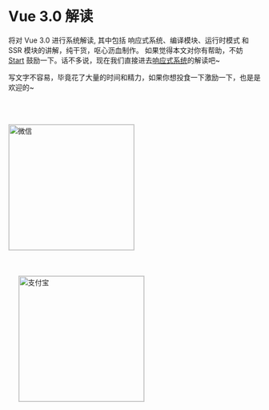 # Vue 3.0 解读

将对 Vue 3.0 进行系统解读, 其中包括 响应式系统、编译模块、运行时模式 和 SSR 模块的讲解，纯干货，呕心沥血制作。 如果觉得本文对你有帮助，不妨 [Start](https://github.com/hkc452/slamdunk-the-vue3)  鼓励一下。话不多说，现在我们直接进去[响应式系统](/slamdunk-the-vue3/main/vue/reactivity/effect)的解读吧~

写文字不容易，毕竟花了大量的时间和精力，如果你想投食一下激励一下，也是是欢迎的~

<div style="display: flex;
    flex-wrap: wrap;
    justify-content: space-between;">
    <img style="width: 250px;border: 1px solid #ccc;margin-top:50px;float:left;" alt="微信" src="https://s1.ax1x.com/2020/05/28/tZgG9K.md.jpg"/>
    <img style="width: 250px;border: 1px solid #ccc;margin-top:50px;float:left; margin-left: 20px;" alt="支付宝" src="https://s1.ax1x.com/2020/05/28/tZg3h6.jpg" />
</div>